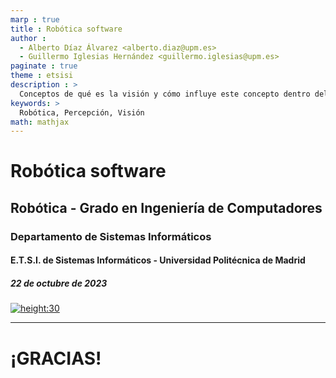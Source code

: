 ```yaml
---
marp : true
title : Robótica software
author :
  - Alberto Díaz Álvarez <alberto.diaz@upm.es>
  - Guillermo Iglesias Hernández <guillermo.iglesias@upm.es>
paginate : true
theme : etsisi
description : >
  Conceptos de qué es la visión y cómo influye este concepto dentro del área de la percepción en la robótica
keywords: >
  Robótica, Percepción, Visión
math: mathjax
---
```


<!-- _class: titlepage -->

# Robótica software

## Robótica - Grado en Ingeniería de Computadores

### Departamento de Sistemas Informáticos

#### E.T.S.I. de Sistemas Informáticos - Universidad Politécnica de Madrid

##### 22 de octubre de 2023

[![height:30](https://img.shields.io/badge/License-CC%20BY--NC--SA%204.0-informational.svg)](https://creativecommons.org/licenses/by-nc-sa/4.0/)

---

# ¡GRACIAS!<!--_class: endpage-->
